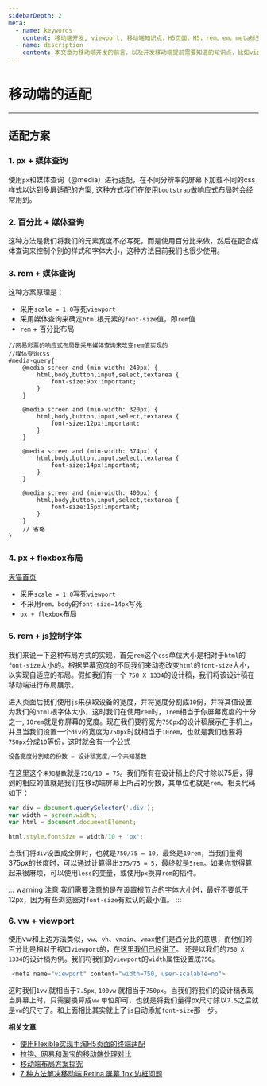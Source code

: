 ```yaml
---
sidebarDepth: 2
meta:
  - name: keywords
    content: 移动端开发, viewport, 移动端知识点，H5页面，H5，rem、em，meta标签，css媒体查询，@media
  - name: description
    content: 本文章为移动端开发的前言，以及开发移动端提前需要知道的知识点，比如viewport css单位如：px、rem、em、vh、vw，以及css媒体查询@media和移动端常用的meta标签。
---
```



# 移动端的适配

---

## 适配方案


### 1. px + 媒体查询

使用`px`和媒体查询（@media）进行适配，在不同分辨率的屏幕下加载不同的css样式以达到多屏适配的方案, 这种方式我们在使用`bootstrap`做响应式布局时会经常用到。

### 2. 百分比 + 媒体查询

这种方法是我们将我们的元素宽度不必写死，而是使用百分比来做，然后在配合媒体查询来控制个别的样式和字体大小，这种方法目前我们也很少使用。


### 3. rem + 媒体查询

这种方案原理是：

- 采用`scale = 1.0`写死`viewport`
- 采用媒体查询来确定`html`根元素的`font-size`值，即`rem`值
- `rem` + 百分比布局

```less
//网易彩票的响应式布局是采用媒体查询来改变rem值实现的
//媒体查询css
#media-query{
    @media screen and (min-width: 240px) {
        html,body,button,input,select,textarea {
            font-size:9px!important;
        }
    }

    @media screen and (min-width: 320px) {
        html,body,button,input,select,textarea {
            font-size:12px!important;
        }
    }

    @media screen and (min-width: 374px) {
        html,body,button,input,select,textarea {
            font-size:14px!important;
        }
    }

    @media screen and (min-width: 400px) {
        html,body,button,input,select,textarea {
            font-size:15px!important;
        }
    }
    // 省略
}
```

### 4. px + flexbox布局  

[天猫首页](https://www.tmall.com/#/main)


- 采用`scale = 1.0`写死`viewport`
- 不采用`rem，body`的`font-size=14px`写死
- `px + flexbox`布局


### 5. rem + js控制字体

我们来说一下这种布局方式的实现，首先`rem`这个`css`单位大小是相对于`html`的`font-size`大小的。根据屏幕宽度的不同我们来动态改变`html`的`font-size`大小，以实现自适应的布局。假如我们有一个 `750 X 1334`的设计稿，我们将该设计稿在移动端进行布局展示。

进入页面后我们使用`js`来获取设备的宽度，并将宽度分割成`10`份，并将其值设置为我们的`html`根字体大小，这时我们在使用`rem`时，`1rem`相当于你屏幕宽度的十分之一, `10rem`就是你屏幕的宽度。现在我们要将宽为`750px`的设计稿展示在手机上，并且当我们设置一个`div`的宽度为`750px`时就相当于`10rem`，也就是我们也要将`750px`分成`10`等份，这时就会有一个公式

```js
设备宽度分割成的份数 = 设计稿宽度/一个未知基数
```
在这里这个`未知基数`就是`750/10 = 75`。我们所有在设计稿上的尺寸除以75后，得到的相应的值就是我们在移动端屏幕上所占的份数，其单位也就是`rem`。相关代码如下：

```js
var div = document.querySelector('.div');
var width = screen.width;
var html = document.documentElement;

html.style.fontSize = width/10 + 'px';
```

当我们将`div`设置成全屏时，也就是`750/75 = 10`，最终是`10rem`，当我们量得375px的长度时，可以通过计算得出`375/75 = 5`，最终就是`5rem`。如果你觉得算起来很麻烦，可以使用`less`的变量，或使用`px`换算`rem`的插件。

::: warning 注意
我们需要注意的是在设置根节点的字体大小时，最好不要低于12px，因为有些浏览器对`font-size`有默认的最小值。
:::


### 6. vw + viewport

使用vw和上边方法类似，`vw`、`vh`、`vmain`、`vmax`他们是百分比的意思，而他们的百分比是相对于视口`viewport`的，[在这里我们已经讲了](http://localhost:5555/phone/#移动端css单位)。 还是以我们的`750 X 1334`的设计稿为例。我们将我们的`viewport`的`width`属性设置成`750`。

```js
 <meta name="viewport" content="width=750, user-scalable=no">
```
这时我们`1vw` 就相当于`7.5px`, `100vw` 就相当于`750px`。当我们将我们的设计稿表现当屏幕上时，只需要换算成`vw` 单位即可，也就是将我们量得px尺寸除以`7.5`之后就是`vw`的尺寸了。和上面相比其实就上了`js`自动添加`font-size`那一步。


**相关文章**

- [使用Flexible实现手淘H5页面的终端适配 ](https://github.com/amfe/article/issues/17)
- [拉钩、网易和淘宝的移动端处理对比](http://www.cnblogs.com/lyzg/p/4877277.html)
- [移动端布局方案探究](https://juejin.im/post/5a8c12935188257a6049a0a4#heading-12)
- [7 种方法解决移动端 Retina 屏幕 1px 边框问题](https://juejin.im/entry/584e427361ff4b006cd22c7c)


